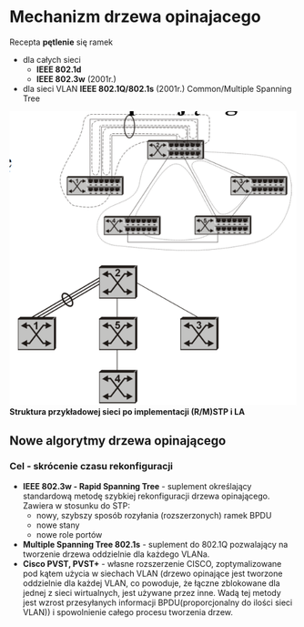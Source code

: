 # Mechanizm drzewa opinajacego

Recepta **pętlenie** się ramek

- dla całych sieci
  - **IEEE 802.1d**
  - **IEEE 802.3w** (2001r.)
- dla sieci VLAN **IEEE 802.1Q/802.1s** (2001r.) Common/Multiple Spanning Tree

![Przykładowa implemetacja](implementacja.png)
**Struktura przykładowej sieci po implementacji (R/M)STP i LA**

## Nowe algorytmy drzewa opinającego

### Cel - skrócenie czasu rekonfiguracji

- **IEEE 802.3w - Rapid Spanning Tree** - suplement określający standardową metodę szybkiej rekonfiguracji drzewa opinającego. Zawiera w stosunku do STP:
  - nowy, szybszy sposób rozyłania (rozszerzonych) ramek BPDU
  - nowe stany
  - nowe role portów
- **Multiple Spanning Tree 802.1s** - suplement do 802.1Q pozwalający na tworzenie drzewa oddzielnie dla każdego VLANa.
- **Cisco PVST, PVST+** - własne rozszerzenie CISCO, zoptymalizowane pod kątem użycia w siechach VLAN (drzewo opinające jest tworzone oddzielnie dla każdej VLAN, co powoduje, że łączne zblokowane dla jednej z sieci wirtualnych, jest używane przez inne. Wadą tej metody jest wzrost przesyłanych informacji BPDU(proporcjonalny do ilości sieci VLAN)) i spowolnienie całego procesu tworzenia drzew.
